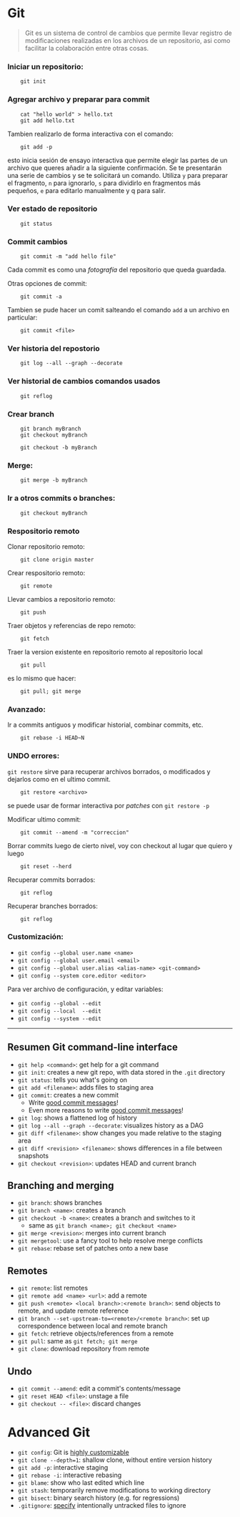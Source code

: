 # Git

> Git es un sistema de control de cambios que permite llevar registro de modificaciones realizadas en los archivos de un repositorio, asi como facilitar la colaboración entre otras cosas.
 

### Iniciar un repositorio:

```shell
	git init
```

### Agregar archivo y preparar para commit

```shell
	cat "hello world" > hello.txt
	git add hello.txt
```

Tambien realizarlo de forma interactiva con el comando:

```shell
	git add -p
```

esto inicia sesión de ensayo interactiva que permite elegir las partes de un archivo que queres añadir a la siguiente confirmación. Se te presentarán una serie de cambios y se te solicitará un comando. Utiliza `y` para preparar el fragmento, `n` para ignorarlo, `s` para dividirlo en fragmentos más pequeños, `e` para editarlo manualmente y q para salir.


### Ver estado de repositorio

```shell
	git status
```

### Commit cambios

```shell
	git commit -m "add hello file"
```
Cada commit es como una *fotografía* del repositorio que queda guardada.

Otras opciones de commit:
```shell
	git commit -a
```

Tambien se pude hacer un comit salteando el comando `add` a un archivo en particular:
```shell
	git commit <file>
```


### Ver historia del repostorio
```shell
	git log --all --graph --decorate
```

### Ver historial de cambios comandos usados

```shell
	git reflog

```

### Crear branch
```shell
	git branch myBranch
	git checkout myBranch
```


```shell
	git checkout -b myBranch
```

### Merge:

```shell
	git merge -b myBranch
```

### Ir a otros commits o branches:
```shell
	git checkout myBranch
```

### Respositorio remoto

Clonar repositorio remoto:
```shell
	git clone origin master
```

Crear respositorio remoto:
```shell
	git remote
```

Llevar cambios a repositorio remoto:

```shell
	git push
```

Traer objetos y referencias de repo remoto:
```shell
	git fetch
```

Traer la version existente en repositorio remoto al repositorio local
```shell
	git pull
```

es lo mismo que hacer:
```shell
	git pull; git merge
```


### Avanzado:

Ir a commits antiguos y modificar historial, combinar commits, etc.

```shell
	git rebase -i HEAD~N
```

### UNDO errores:

`git restore` sirve para recuperar archivos borrados, o modificados y dejarlos como en el ultimo commit.

```shell
	git restore <archivo>
```

se puede usar de formar interactiva por *patches* con `git restore -p`


Modificar ultimo commit:
```shell
	git commit --amend -m "correccion"
```

Borrar commits luego de cierto nivel, voy con checkout al lugar que quiero y luego
```shell
	git reset --herd
```


Recuperar commits borrados:

```shell
	git reflog
```

Recuperar branches borrados:
```shell
	git reflog
```

### Customización:


+ `git config --global user.name <name>`
+ `git config --global user.email <email>`
+ `git config --global user.alias <alias-name> <git-command>`
+ `git config --system core.editor <editor>`


Para ver archivo de configuración, y editar variables:
+ `git config --global --edit`
+ `git config --local  --edit`
+ `git config --system --edit`



---

## Resumen Git command-line interface

- `git help <command>`: get help for a git command
- `git init`: creates a new git repo, with data stored in the `.git` directory
- `git status`: tells you what's going on
- `git add <filename>`: adds files to staging area
- `git commit`: creates a new commit
    - Write [good commit messages](https://tbaggery.com/2008/04/19/a-note-about-git-commit-messages.html)!
    - Even more reasons to write [good commit messages](https://chris.beams.io/posts/git-commit/)!
- `git log`: shows a flattened log of history
- `git log --all --graph --decorate`: visualizes history as a DAG
- `git diff <filename>`: show changes you made relative to the staging area
- `git diff <revision> <filename>`: shows differences in a file between snapshots
- `git checkout <revision>`: updates HEAD and current branch

## Branching and merging

- `git branch`: shows branches
- `git branch <name>`: creates a branch
- `git checkout -b <name>`: creates a branch and switches to it
    - same as `git branch <name>; git checkout <name>`
- `git merge <revision>`: merges into current branch
- `git mergetool`: use a fancy tool to help resolve merge conflicts
- `git rebase`: rebase set of patches onto a new base

## Remotes

- `git remote`: list remotes
- `git remote add <name> <url>`: add a remote
- `git push <remote> <local branch>:<remote branch>`: send objects to remote, and update remote reference
- `git branch --set-upstream-to=<remote>/<remote branch>`: set up correspondence between local and remote branch
- `git fetch`: retrieve objects/references from a remote
- `git pull`: same as `git fetch; git merge`
- `git clone`: download repository from remote

## Undo

- `git commit --amend`: edit a commit's contents/message
- `git reset HEAD <file>`: unstage a file
- `git checkout -- <file>`: discard changes

# Advanced Git

- `git config`: Git is [highly customizable](https://git-scm.com/docs/git-config)
- `git clone --depth=1`: shallow clone, without entire version history
- `git add -p`: interactive staging
- `git rebase -i`: interactive rebasing
- `git blame`: show who last edited which line
- `git stash`: temporarily remove modifications to working directory
- `git bisect`: binary search history (e.g. for regressions)
- `.gitignore`: [specify](https://git-scm.com/docs/gitignore) intentionally untracked files to ignore
